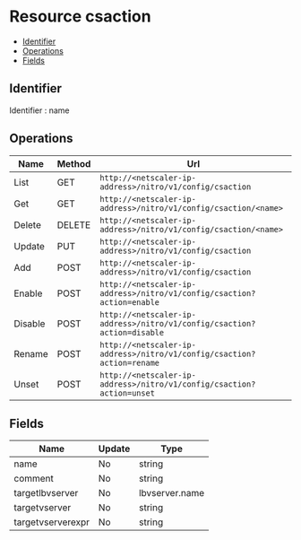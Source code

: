 # Resource csaction

- [Identifier](#identifier)
- [Operations](#operations)
- [Fields](#fields)

## Identifier

Identifier : name

## Operations

| Name | Method | Url |
|----|----|----|
| List | GET | `http://<netscaler-ip-address>/nitro/v1/config/csaction` |
| Get | GET | `http://<netscaler-ip-address>/nitro/v1/config/csaction/<name>` |
| Delete | DELETE | `http://<netscaler-ip-address>/nitro/v1/config/csaction/<name>` |
| Update | PUT | `http://<netscaler-ip-address>/nitro/v1/config/csaction` |
| Add | POST | `http://<netscaler-ip-address>/nitro/v1/config/csaction` |
| Enable | POST | `http://<netscaler-ip-address>/nitro/v1/config/csaction?action=enable` |
| Disable | POST | `http://<netscaler-ip-address>/nitro/v1/config/csaction?action=disable` |
| Rename | POST | `http://<netscaler-ip-address>/nitro/v1/config/csaction?action=rename` |
| Unset | POST | `http://<netscaler-ip-address>/nitro/v1/config/csaction?action=unset` |

## Fields

| Name | Update | Type |
|----|----|----|
| name | No | string |
| comment | No | string |
| targetlbvserver | No | lbvserver.name |
| targetvserver | No | string |
| targetvserverexpr | No | string |

